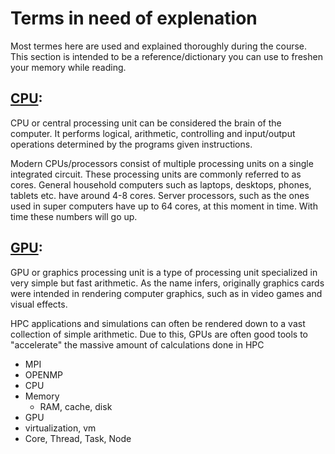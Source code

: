 # Terms in need of explenation
Most termes here are used and explained thoroughly during the course. This section is intended to be a reference/dictionary you can use to freshen your memory while reading.

## [CPU](https://en.wikipedia.org/wiki/Central_processing_unit#Structure_and_implementation):
CPU or central processing unit can be considered the brain of the computer. It performs logical, arithmetic, controlling and input/output operations determined by the programs given instructions. 

Modern CPUs/processors consist of multiple processing units on a single integrated circuit. These processing units are commonly referred to as cores. General household computers such as laptops, desktops, phones, tablets etc. have around 4-8 cores. Server processors, such as the ones used in super computers have up to 64 cores, at this moment in time. With time these numbers will go up.

## [GPU](https://en.wikipedia.org/wiki/Graphics_processing_unit):
GPU or graphics processing unit is a type of processing unit specialized in very simple but fast arithmetic. As the name infers, originally graphics cards were intended in rendering computer graphics, such as in video games and visual effects. 

HPC applications and simulations can often be rendered down to a vast collection of simple arithmetic. Due to this, GPUs are often good tools to "accelerate" the massive amount of calculations done in HPC
  - MPI
  - OPENMP
  - CPU
  - Memory
    - RAM, cache, disk
  - GPU
  - virtualization, vm
  - Core, Thread, Task, Node

